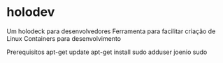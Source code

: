 # holodev

Um holodeck para desenvolvedores
Ferramenta para facilitar criação de Linux Containers para desenvolvimento

Prerequisitos
apt-get update
apt-get install sudo
adduser joenio sudo
